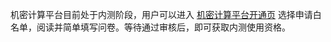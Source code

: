 机密计算平台目前处于内测阶段，用户可以进入 [机密计算平台开通页](https://console.cloud.tencent.com/ccp) 选择申请白名单，阅读并简单填写问卷。等待通过审核后，即可获取内测使用资格。
